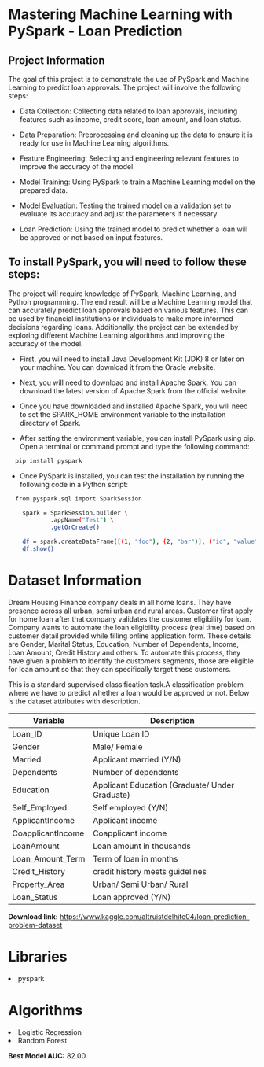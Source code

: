# Mastering Machine Learning with PySpark - Loan Prediction


## Project Information

The goal of this project is to demonstrate the use of PySpark and Machine Learning to predict loan approvals. The project will involve the following steps:

- Data Collection: Collecting data related to loan approvals, including features such as income, credit score, loan amount, and loan status.

- Data Preparation: Preprocessing and cleaning up the data to ensure it is ready for use in Machine Learning algorithms.

- Feature Engineering: Selecting and engineering relevant features to improve the accuracy of the model.

- Model Training: Using PySpark to train a Machine Learning model on the prepared data.

- Model Evaluation: Testing the trained model on a validation set to evaluate its accuracy and adjust the parameters if necessary.

- Loan Prediction: Using the trained model to predict whether a loan will be approved or not based on input features.


## To install PySpark, you will need to follow these steps:

The project will require knowledge of PySpark, Machine Learning, and Python programming. The end result will be a Machine Learning model that can accurately predict loan approvals based on various features. This can be used by financial institutions or individuals to make more informed decisions regarding loans. Additionally, the project can be extended by exploring different Machine Learning algorithms and improving the accuracy of the model.


- First, you will need to install Java Development Kit (JDK) 8 or later on your machine. You can download it from the Oracle website.

- Next, you will need to download and install Apache Spark. You can download the latest version of Apache Spark from the official website.

- Once you have downloaded and installed Apache Spark, you will need to set the SPARK_HOME environment variable to the installation directory of Spark.

- After setting the environment variable, you can install PySpark using pip. Open a terminal or command prompt and type the following command:

```bash
  pip install pyspark
```

- Once PySpark is installed, you can test the installation by running the following code in a Python script:

```bash
  from pyspark.sql import SparkSession

    spark = SparkSession.builder \
            .appName("Test") \
            .getOrCreate()

    df = spark.createDataFrame([(1, "foo"), (2, "bar")], ("id", "value"))
    df.show()
```

# Dataset Information

   Dream Housing Finance company deals in all home loans. They have presence across all urban, semi urban and rural areas. Customer first apply for home loan after that company validates the customer eligibility for loan. Company wants to automate the loan eligibility process (real time) based on customer detail provided while filling online application form. These details are Gender, Marital Status, Education, Number of Dependents, Income, Loan Amount, Credit History and others. To automate this process, they have given a problem to identify the customers segments, those are eligible for loan amount so that they can specifically target these customers.
   
   This is a standard supervised classification task.A classification problem where we have to predict whether a loan would be approved or not. Below is the dataset attributes with description.
   
Variable | Description
----------|--------------
Loan_ID | Unique Loan ID
Gender | Male/ Female
Married | Applicant married (Y/N)
Dependents | Number of dependents
Education | Applicant Education (Graduate/ Under Graduate)
Self_Employed | Self employed (Y/N)
ApplicantIncome | Applicant income
CoapplicantIncome | Coapplicant income
LoanAmount | Loan amount in thousands
Loan_Amount_Term | Term of loan in months
Credit_History | credit history meets guidelines
Property_Area | Urban/ Semi Urban/ Rural
Loan_Status | Loan approved (Y/N)

**Download link:** https://www.kaggle.com/altruistdelhite04/loan-prediction-problem-dataset

# Libraries

<li>pyspark

# Algorithms

<li>Logistic Regression
<li>Random Forest
  
**Best Model AUC:** 82.00
